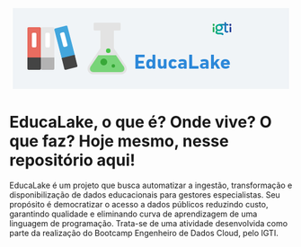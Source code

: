 <p align="center">
  <img src="https://github.com/spacemarcio/education-lake/blob/1c3ec092334f846c12680743b09e55df841d8423/readme-images/educalake-logo.png" alt=""/>
</p>

# EducaLake, o que é? Onde vive? O que faz? Hoje mesmo, nesse repositório aqui!

EducaLake é um projeto que busca automatizar a ingestão, transformação e disponibilização de dados educacionais para gestores especialistas. Seu propósito é democratizar o acesso a dados públicos reduzindo custo, garantindo qualidade e eliminando curva de aprendizagem de uma linguagem de programação. Trata-se de uma atividade desenvolvida como parte da realização do Bootcamp Engenheiro de Dados Cloud, pelo IGTI.

